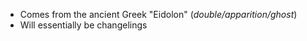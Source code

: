 - Comes from the ancient Greek "Eidolon" (_double/apparition/ghost_)
- Will essentially be changelings